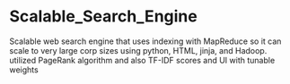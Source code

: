 # Scalable_Search_Engine
Scalable web search engine that uses indexing with MapReduce so it can scale to very large corp sizes using python, HTML, jinja, and Hadoop. utilized PageRank algorithm and also TF-IDF scores and UI with tunable weights
